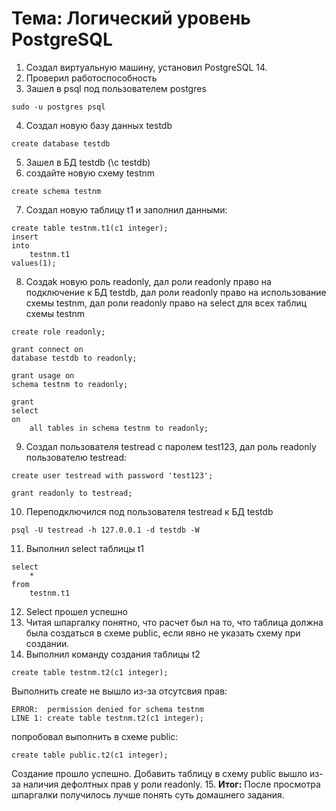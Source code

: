 # Тема: Логический уровень PostgreSQL
1. Создал виртуальную машину, установил PostgreSQL 14.
2. Проверил работоспособность 
3. Зашел в psql под пользователем postgres
```
sudo -u postgres psql
```
4. Создал новую базу данных testdb
```
create database testdb
```
5. Зашел в БД testdb (\c testdb)
6. создайте новую схему testnm
```
create schema testnm
```
7. Создал новую таблицу t1 и заполнил данными:
```
create table testnm.t1(c1 integer);
insert
into
    testnm.t1
values(1);
```
8. Cоздаk новую роль readonly, дал роли readonly право на подключение к БД testdb, 
дал роли readonly право на использование схемы testnm, дал роли readonly
право на select для всех таблиц схемы testnm
```
create role readonly;

grant connect on
database testdb to readonly;

grant usage on
schema testnm to readonly;

grant
select
on
    all tables in schema testnm to readonly;
```
9. Создал пользователя testread с паролем test123, дал роль readonly пользователю testread:
```
create user testread with password 'test123';

grant readonly to testread;
```
10. Переподключился под пользователя testread к БД testdb
```
psql -U testread -h 127.0.0.1 -d testdb -W
```
11. Выполнил select таблицы t1
```
select
    *
from
    testnm.t1 
```
12. Select прошел успешно
13. Читая шпаргалку понятно, что расчет был на то, что таблица должна была создаться в схеме public, если явно не указать схему при создании.
14. Выполнил команду создания таблицы t2
```
create table testnm.t2(c1 integer);
```
Выполнить create не вышло из-за отсутсвия прав: 
```
ERROR:  permission denied for schema testnm
LINE 1: create table testnm.t2(c1 integer);
```
попробовал выполнить в схеме public:
```
create table public.t2(c1 integer);
```
Создание прошло успешно.
Добавить таблицу в схему public вышло из-за наличия дефолтных прав у роли readonly.
15. **Итог:** После просмотра шпаргалки получилось лучше понять суть домашнего задания.
